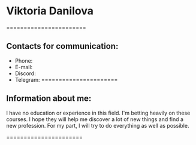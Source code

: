 # **Viktoria Danilova**
=======================
## Contacts for communication:


+ Phone: 
+ E-mail:
+ Discord:
+ Telegram:
======================
## Information about me:


I have no education or experience in this field. I'm betting heavily on these courses. I hope they will help me discover a lot of new things and find a new profession. 
For my part, I will try to do everything as well as possible. 


======================